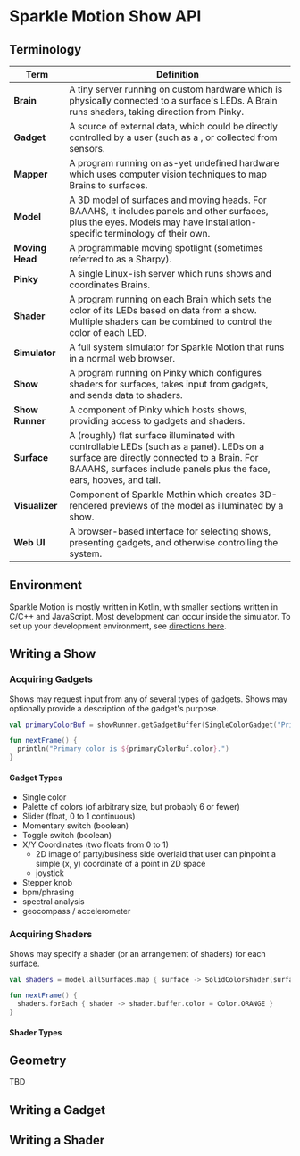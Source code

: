 # Sparkle Motion Show API

## Terminology

| Term | Definition |
| --- | --- |
| **Brain** | A tiny server running on custom hardware which is physically connected to a surface's LEDs. A Brain runs shaders, taking direction from Pinky. |
| **Gadget** | A source of external data, which could be directly controlled by a user (such as a , or collected from sensors. |
| **Mapper** | A program running on as-yet undefined hardware which uses computer vision techniques to map Brains to surfaces. |
| **Model** | A 3D model of surfaces and moving heads. For BAAAHS, it includes panels and other surfaces, plus the eyes. Models may have installation-specific terminology of their own. |
| **Moving Head** | A programmable moving spotlight (sometimes referred to as a Sharpy). |
| **Pinky** | A single Linux-ish server which runs shows and coordinates Brains. | 
| **Shader** | A program running on each Brain which sets the color of its LEDs based on data from a show. Multiple shaders can be combined to control the color of each LED. |
| **Simulator** | A full system simulator for Sparkle Motion that runs in a normal web browser. | 
| **Show** | A program running on Pinky which configures shaders for surfaces, takes input from gadgets, and sends data to shaders. | 
| **Show Runner** | A component of Pinky which hosts shows, providing access to gadgets and shaders. |
| **Surface** | A (roughly) flat surface illuminated with controllable LEDs (such as a panel). LEDs on a surface are directly connected to a Brain. For BAAAHS, surfaces include panels plus the face, ears, hooves, and tail. |
| **Visualizer** | Component of Sparkle Mothin which creates 3D-rendered previews of the model as illuminated by a show. |
| **Web UI** | A browser-based interface for selecting shows, presenting gadgets, and otherwise controlling the system. |

## Environment

Sparkle Motion is mostly written in Kotlin, with smaller sections written in C/C++ and JavaScript. Most development can
occur inside the simulator. To set up your development environment, see
[directions here](https://github.com/baaahs/sparklemotion).

## Writing a Show

### Acquiring Gadgets

Shows may request input from any of several types of gadgets. Shows may optionally provide a description of the
gadget's purpose.

```kotlin
val primaryColorBuf = showRunner.getGadgetBuffer(SingleColorGadget("Primary Color"))

fun nextFrame() {
  println("Primary color is ${primaryColorBuf.color}.")
}
```

#### Gadget Types
- Single color
- Palette of colors (of arbitrary size, but probably 6 or fewer)
- Slider (float, 0 to 1 continuous)
- Momentary switch (boolean)
- Toggle switch (boolean)
- X/Y Coordinates (two floats from 0 to 1)
  - 2D image of party/business side overlaid that user can pinpoint a simple (x, y) coordinate of a point in 2D space
  - joystick
- Stepper knob
- bpm/phrasing
- spectral analysis
- geocompass / accelerometer


### Acquiring Shaders

Shows may specify a shader (or an arrangement of shaders) for each surface.

```kotlin
val shaders = model.allSurfaces.map { surface -> SolidColorShader(surface).also { showRunner.setShader(surface, it) } } 

fun nextFrame() {
  shaders.forEach { shader -> shader.buffer.color = Color.ORANGE }
}
```


#### Shader Types

## Geometry

TBD

## Writing a Gadget

## Writing a Shader

